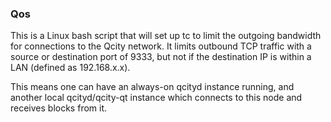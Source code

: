 ### Qos ###

This is a Linux bash script that will set up tc to limit the outgoing bandwidth for connections to the Qcity network. It limits outbound TCP traffic with a source or destination port of 9333, but not if the destination IP is within a LAN (defined as 192.168.x.x).

This means one can have an always-on qcityd instance running, and another local qcityd/qcity-qt instance which connects to this node and receives blocks from it.
